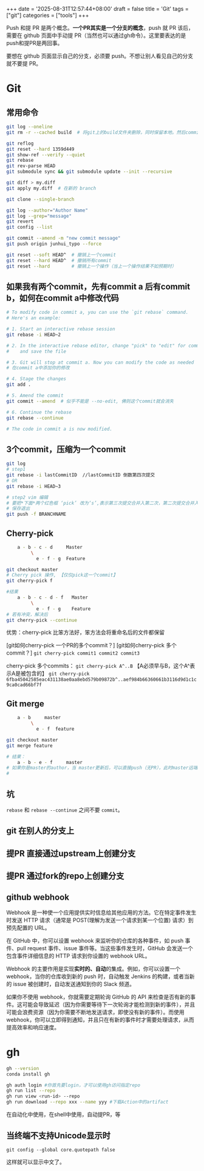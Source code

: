 +++
date = '2025-08-31T12:57:44+08:00'
draft = false
title = 'Git'
tags = ["git"]
categories = ["tools"]
+++


Push 和提 PR 是两个概念。**一个PR其实是一个分支的概念**，push 就 PR 该后，需要在 github 页面中手动提 PR（当然也可以通过gh命令）。这里要表达的是push和提PR是两回事。

要想在 github 页面显示自己的分支，必须要 push。不想让别人看见自己的分支就不要提 PR。


# Git
## 常用命令

~~~sh
git log --oneline
git rm -r --cached build  # 将git上的build文件夹删除，同时保留本地。然后commit push后，远端的build也就被删除了。这里有个cache的概念。 

git reflog
git reset --hard 1359d449
git show-ref --verify --quiet
git rebase
git rev-parse HEAD
git submodule sync && git submodule update --init --recursive

git diff > my.diff
git apply my.diff  # 在新的 branch

git clone --single-branch

git log --author="Author Name"
git log --grep="message"
git revert
git config --list

git commit --amend -m "new commit message"
git push origin junhui_typo --force

git reset --soft HEAD^  # 撤销上一个commit
git reset --hard HEAD^  # 撤销所有commit
git reset --hard        # 撤销上一个操作（当上一个操作结果不如预期时）
~~~

## 如果我有两个commit，先有commit a 后有commit b，如何在commit a中修改代码

~~~sh
# To modify code in commit a, you can use the `git rebase` command.
# Here's an example:

# 1. Start an interactive rebase session
git rebase -i HEAD~2

# 2. In the interactive rebase editor, change "pick" to "edit" for commit a
#    and save the file

# 3. Git will stop at commit a. Now you can modify the code as needed
# 在commit a中添加你的修改

# 4. Stage the changes
git add .

# 5. Amend the commit
git commit --amend  # 似乎不能是 --no-edit, 佛则这个commit就会消失

# 6. Continue the rebase
git rebase --continue

# The code in commit a is now modified.
~~~


## 3个commit，压缩为一个commit

~~~bash
git log
# step1
git rebase -i lastCommitID  //lastCommitID 倒数第四次提交
# OR
git rebase -i HEAD~3

# step2 vim 编辑
# 要把*下面*两个红色框 ‘pick’ 改为‘s’,表示第三次提交合并入第二次，第二次提交合并入第一次。
# 保存退出
git push -f BRANCHNAME
~~~

## Cherry-pick
~~~sh
    a - b - c - d     Master
         \
           e - f - g  Feature

git checkout master
# Cherry pick 操作, 【仅仅pick这一个commit】
git cherry-pick f

#结果
    a - b - c - d - f   Master
         \
           e - f - g    Feature
# 若有冲突，解决后
git cherry-pick --continue
~~~

优势：cherry-pick 比笨方法好，笨方法会将重命名后的文件都保留

[git如何cherry-pick 一个PR的多个commit？]
[git如何cherry-pick 多个commit？]
`git cherry-pick commit1 commit2 commit3`


cherry-pick 多个commits：
`git cherry-pick A^..B` 【A必须早与B，这个A^表示A是被包含的】
`git cherry-pick 6fba45042585eac431138ae0aa8ebd579b09872b^..aef984b66360661b3116d9d1c1c9ca0cad66bf7f`

## Git merge

~~~sh
    a - b     master
         \
           e - f  feature

git checkout master
git merge feature

# 结果：
    a - b - e - f     master
# 如果你是master的author，当 master更新后，可以直接push（无PR），此时master远端也就更新了（有了新的feature）
#
~~~

## 坑

`rebase` 和 `rebase --continue` 之间不要 `commit`。


## git 在别人的分支上
## 提PR 直接通过upstream上创建分支
## 提PR 通过fork的repo上创建分支
## github webhook

Webhook 是一种使一个应用提供实时信息给其他应用的方法。它在特定事件发生时发送 HTTP 请求（通常是 POST(理解为发送一个请求到某一个位置) 请求）到预先配置的 URL。

在 GitHub 中，你可以设置 webhook 来监听你的仓库的各种事件，如 push 事件、pull request 事件、issue 事件等。当这些事件发生时，GitHub 会发送一个包含事件详细信息的 HTTP 请求到你设置的 webhook URL。

Webhook 的主要作用是实现**实时的、自动**的集成。例如，你可以设置一个 webhook，当你的仓库收到新的 push 时，自动触发 Jenkins 的构建，或者当新的 issue 被创建时，自动发送通知到你的 Slack 频道。

如果你不使用 webhook，你就需要定期轮询 GitHub 的 API 来检查是否有新的事件。这可能会导致延迟（因为你需要等待下一次轮询才能检测到新的事件），并且可能会浪费资源（因为你需要不断地发送请求，即使没有新的事件）。而使用 webhook，你可以立即得到通知，并且只在有新的事件时才需要处理请求，从而提高效率和响应速度。

# gh

~~~sh
gh --version
conda install gh

gh auth login #你首先要login，才可以使用gh访问指定repo
gh run list --repo
gh run view <run-id> --repo 
gh run download --repo xxx --name yyy #下载Action中的artifact
~~~

在自动化中使用，在shell中使用，自动提PR，等


## 当终端不支持Unicode显示时

`git config --global core.quotepath false`

这样就可以显示中文了。
